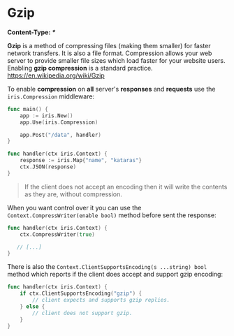 # Gzip

**Content-Type: _*_**

**Gzip** is a method of compressing files (making them smaller) for faster network transfers. It is also a file format. Compression allows your web server to provide smaller file sizes which load faster for your website users. Enabling **gzip compression** is a standard practice. https://en.wikipedia.org/wiki/Gzip

To enable **compression** on **all** server's **responses** and **requests** use the `iris.Compression` middleware:

```go
func main() {
    app := iris.New()
    app.Use(iris.Compression)

    app.Post("/data", handler)
}

func handler(ctx iris.Context) {
    response := iris.Map{"name", "kataras"}
    ctx.JSON(response)
}
```

> If the client does not accept an encoding then it will write the contents as they are, without compression.

When you want control over it you can use the `Context.CompressWriter(enable bool)` method before sent the response:

```go
func handler(ctx iris.Context) {
    ctx.CompressWriter(true)

   // [...]
}
```

There is also the `Context.ClientSupportsEncoding(s ...string) bool` method which reports if the client does accept and support gzip encoding:

```go
func handler(ctx iris.Context) {
    if ctx.ClientSupportsEncoding("gzip") {
        // client expects and supports gzip replies.
    } else {
        // client does not support gzip.
    }
}
```

<!-- slide:break-100 -->

